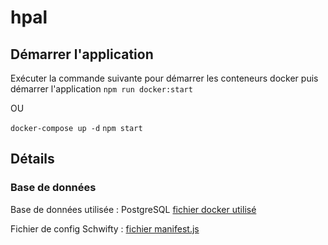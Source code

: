 # hpal

## Démarrer l'application
Exécuter la commande suivante pour démarrer les conteneurs docker puis démarrer l'application
`npm run docker:start`

OU

`docker-compose up -d`
`npm start`

## Détails

### Base de données
Base de données utilisée : PostgreSQL [fichier docker utilisé](docker-compose.yml)

Fichier de config Schwifty : [fichier manifest.js](server/manifest.js#L47)
